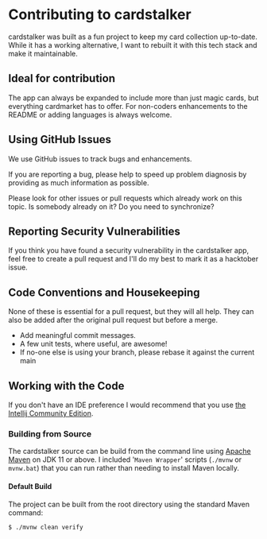 # Contributing to cardstalker

cardstalker was built as a fun project to keep my card collection up-to-date. While it has a working alternative, I want to rebuilt it with this tech stack and make it maintainable.

## Ideal for contribution

The app can always be expanded to include more than just magic cards, but everything cardmarket has to offer. For non-coders enhancements to the README or adding languages is always welcome.

## Using GitHub Issues

We use GitHub issues to track bugs and enhancements.

If you are reporting a bug, please help to speed up problem diagnosis by providing as much
information as possible.

Please look for other issues or pull requests which already work on this topic. Is somebody already on it? Do you need to synchronize?

## Reporting Security Vulnerabilities

If you think you have found a security vulnerability in the cardstalker app, feel free to create a pull request and I'll do my best to mark it as a hacktober issue.


## Code Conventions and Housekeeping
None of these is essential for a pull request, but they will all help.
They can also be added after the original pull request but before a merge.

* Add meaningful commit messages.
* A few unit tests, where useful, are awesome!
* If no-one else is using your branch, please rebase it against the current main

## Working with the Code
If you don't have an IDE preference I would recommend that you use
[the Intellij Community Edition](https://www.jetbrains.com/idea/download).


### Building from Source
The cardstalker source can be build from the command line using
[Apache Maven](http://maven.apache.org/run-maven/index.html) on JDK 11 or above.
I included '`Maven Wrapper`' scripts (`./mvnw` or `mvnw.bat`) that you can run rather
than needing to install Maven locally.


#### Default Build
The project can be built from the root directory using the standard Maven command:

	$ ./mvnw clean verify
